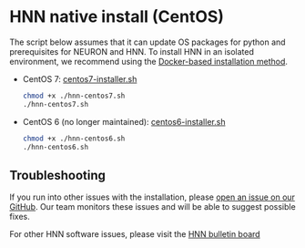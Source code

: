 # HNN native install (CentOS)

The script below assumes that it can update OS packages for python and prerequisites for NEURON and HNN. To install HNN in an isolated environment, we recommend using the [Docker-based installation method](README.md).

- CentOS 7: [centos7-installer.sh](centos7-installer.sh)

  ```bash
  chmod +x ./hnn-centos7.sh
  ./hnn-centos7.sh
  ```

- CentOS 6 (no longer maintained): [centos6-installer.sh](centos6-installer.sh)

  ```bash
  chmod +x ./hnn-centos6.sh
  ./hnn-centos6.sh
  ```

## Troubleshooting

If you run into other issues with the installation, please [open an issue on our GitHub](https://github.com/jonescompneurolab/hnn/issues). Our team monitors these issues and will be able to suggest possible fixes.

For other HNN software issues, please visit the [HNN bulletin board](https://www.neuron.yale.edu/phpBB/viewforum.php?f=46)
